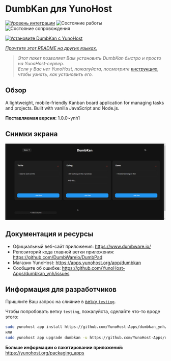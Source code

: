 <!--
Важно: этот README был автоматически сгенерирован <https://github.com/YunoHost/apps/tree/master/tools/readme_generator>
Он НЕ ДОЛЖЕН редактироваться вручную.
-->

# DumbKan для YunoHost

[![Уровень интеграции](https://apps.yunohost.org/badge/integration/dumbkan)](https://ci-apps.yunohost.org/ci/apps/dumbkan/)
![Состояние работы](https://apps.yunohost.org/badge/state/dumbkan)
![Состояние сопровождения](https://apps.yunohost.org/badge/maintained/dumbkan)

[![Установите DumbKan с YunoHost](https://install-app.yunohost.org/install-with-yunohost.svg)](https://install-app.yunohost.org/?app=dumbkan)

*[Прочтите этот README на других языках.](./ALL_README.md)*

> *Этот пакет позволяет Вам установить DumbKan быстро и просто на YunoHost-сервер.*  
> *Если у Вас нет YunoHost, пожалуйста, посмотрите [инструкцию](https://yunohost.org/install), чтобы узнать, как установить его.*

## Обзор

A lightweight, mobile-friendly Kanban board application for managing tasks and projects. Built with vanilla JavaScript and Node.js.


**Поставляемая версия:** 1.0.0~ynh1

## Снимки экрана

![Снимок экрана DumbKan](./doc/screenshots/screenshot.png)

## Документация и ресурсы

- Официальный веб-сайт приложения: <https://www.dumbware.io/>
- Репозиторий кода главной ветки приложения: <https://github.com/DumbWareio/DumbPad>
- Магазин YunoHost: <https://apps.yunohost.org/app/dumbkan>
- Сообщите об ошибке: <https://github.com/YunoHost-Apps/dumbkan_ynh/issues>

## Информация для разработчиков

Пришлите Ваш запрос на слияние в [ветку `testing`](https://github.com/YunoHost-Apps/dumbkan_ynh/tree/testing).

Чтобы попробовать ветку `testing`, пожалуйста, сделайте что-то вроде этого:

```bash
sudo yunohost app install https://github.com/YunoHost-Apps/dumbkan_ynh/tree/testing --debug
или
sudo yunohost app upgrade dumbkan -u https://github.com/YunoHost-Apps/dumbkan_ynh/tree/testing --debug
```

**Больше информации о пакетировании приложений:** <https://yunohost.org/packaging_apps>
